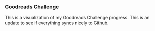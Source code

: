 ### Goodreads Challenge

This is a visualization of my Goodreads Challenge progress.
This is an update to see if everything syncs nicely to Github.